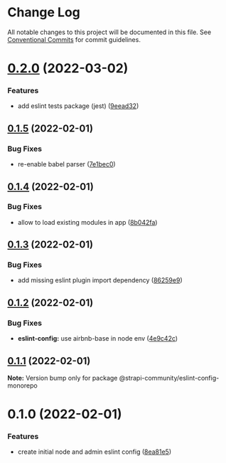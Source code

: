 # Change Log

All notable changes to this project will be documented in this file.
See [Conventional Commits](https://conventionalcommits.org) for commit guidelines.

# [0.2.0](https://github.com/strapi-community/eslint-config/compare/v0.1.5...v0.2.0) (2022-03-02)


### Features

* add eslint tests package (jest) ([9eead32](https://github.com/strapi-community/eslint-config/commit/9eead326c0d3221bc445420e3f9762a37b216708))





## [0.1.5](https://github.com/strapi-community/eslint-config/compare/v0.1.4...v0.1.5) (2022-02-01)


### Bug Fixes

* re-enable babel parser ([7e1bec0](https://github.com/strapi-community/eslint-config/commit/7e1bec07ed9f4693d38cdb596ff7333d0cd4d461))





## [0.1.4](https://github.com/strapi-community/eslint-config/compare/v0.1.3...v0.1.4) (2022-02-01)


### Bug Fixes

* allow to load existing modules in app ([8b042fa](https://github.com/strapi-community/eslint-config/commit/8b042faa4c2f06ae24756f0cef7c0f6b289881ff))





## [0.1.3](https://github.com/strapi-community/eslint-config/compare/v0.1.2...v0.1.3) (2022-02-01)


### Bug Fixes

* add missing eslint plugin import dependency ([86259e9](https://github.com/strapi-community/eslint-config/commit/86259e9f8501fac3e4c02e28dfdbda8a8e854902))





## [0.1.2](https://github.com/strapi-community/eslint-config/compare/v0.1.1...v0.1.2) (2022-02-01)


### Bug Fixes

* **eslint-config:** use airbnb-base in node env ([4e9c42c](https://github.com/strapi-community/eslint-config/commit/4e9c42ccf913a3db620945e4da7844d703c85dee))





## [0.1.1](https://github.com/strapi-community/eslint-config/compare/v0.1.0...v0.1.1) (2022-02-01)

**Note:** Version bump only for package @strapi-community/eslint-config-monorepo





# 0.1.0 (2022-02-01)


### Features

* create initial node and admin eslint config ([8ea81e5](https://github.com/strapi-community/eslint-config/commit/8ea81e5faa662ad03b7fef6cf09eddcb05329ba7))
